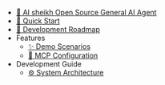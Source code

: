  * [🤖 AI sheikh Open Source General AI Agent](/en/README.md)
 * [🚀 Quick Start](/en/quick_start.md)
 * [📅 Development Roadmap](/en/roadmap.md)
 * Features
   * [✨ Demo Scenarios](/en/demo.md)
   * [🔧 MCP Configuration](/en/mcp.md)
 * Development Guide
   * [⚙️ System Architecture](/en/architecture.md) 